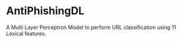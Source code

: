 # AntiPhishingDL
A Multi Layer Perceptron Model to perform URL classification using 11 Lexical features.
